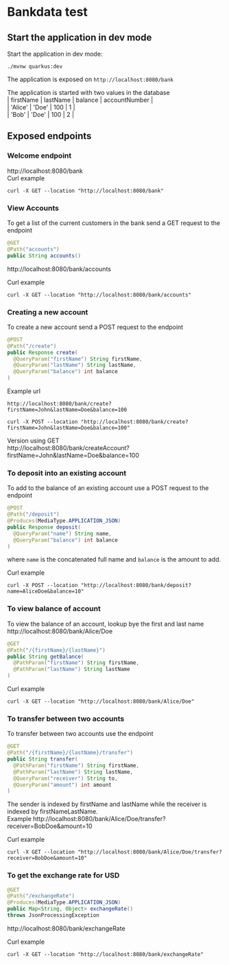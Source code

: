 # Bankdata test


## Start the application in dev mode

Start the application in dev mode:

```shell script
./mvnw quarkus:dev
```
The application is exposed on `http://localhost:8080/bank`


The application is started with two values in the database  
| firstName | lastName | balance | accountNumber |  
| 'Alice'   | 'Doe'    | 100     | 1             |  
| 'Bob'     | 'Doe'    | 100     | 2             |  

## Exposed endpoints 

### Welcome endpoint
http://localhost:8080/bank  
Curl example
```curl
curl -X GET --location "http://localhost:8080/bank"
```

### View Accounts

To get a list of the current customers in the bank send a GET request to the endpoint
```java
@GET
@Path("accounts")
public String accounts()
```
http://localhost:8080/bank/accounts

Curl example 
```curl
curl -X GET --location "http://localhost:8080/bank/accounts"
```
### Creating a new account
To create a new account send a POST request to the endpoint 

```java
@POST 
@Path("/create") 
public Response create(
  @QueryParam("firstName") String firstName,
  @QueryParam("lastName") String lastName,
  @QueryParam("balance") int balance
)
```
Example url
```http request
http://localhost:8080/bank/create?firstName=John&lastName=Doe&balance=100
```
```curl
curl -X POST --location "http://localhost:8080/bank/create?firstName=John&lastName=Doe&balance=100"
```


Version using GET  
http://localhost:8080/bank/createAccount?firstName=John&lastName=Doe&balance=100

### To deposit into an existing account
To add to the balance of an existing account use a POST request to the endpoint
```java
@POST 
@Path("/deposit") 
@Produces(MediaType.APPLICATION_JSON) 
public Response deposit(
  @QueryParam("name") String name,
  @QueryParam("balance") int balance
)
```
where `name` is the concatenated full name and `balance` is the amount to add.  

Curl example 
```curl
curl -X POST --location "http://localhost:8080/bank/deposit?name=AliceDoe&balance=10"
```

### To view balance of account
To view the balance of an account, lookup bye the first and last name http://localhost:8080/bank/Alice/Doe
```java
@GET 
@Path("/{firstName}/{lastName}") 
public String getBalance(
  @PathParam("firstName") String firstName,
  @PathParam("lastName") String lastName
)
```

Curl example
```curl
curl -X GET --location "http://localhost:8080/bank/Alice/Doe"
```
### To transfer between two accounts
To transfer between two accounts use the endpoint
```java
@GET 
@Path("/{firstName}/{lastName}/transfer") 
public String transfer(
  @PathParam("firstName") String firstName,
  @PathParam("lastName") String lastName,
  @QueryParam("receiver") String to,
  @QueryParam("amount") int amount
)
```
The sender is indexed by firstName and lastName while the receiver is indexed by firstNameLastName.  
Example http://localhost:8080/bank/Alice/Doe/transfer?receiver=BobDoe&amount=10 

Curl example
```curl 
curl -X GET --location "http://localhost:8080/bank/Alice/Doe/transfer?receiver=BobDoe&amount=10"
```

### To get the exchange rate for USD

```java
@GET 
@Path("/exchangeRate") 
@Produces(MediaType.APPLICATION_JSON) 
public Map<String, Object> exchangeRate()
throws JsonProcessingException
```
http://localhost:8080/bank/exchangeRate 

Curl example 
```curl
curl -X GET --location "http://localhost:8080/bank/exchangeRate"
```